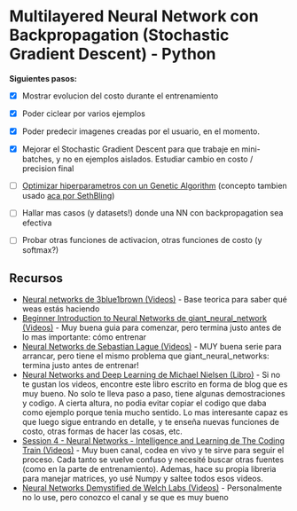 # Multilayered Neural Network con Backpropagation (Stochastic Gradient Descent) - Python

**Siguientes pasos:**
- [x] Mostrar evolucion del costo durante el entrenamiento
- [x] Poder ciclear por varios ejemplos
- [x] Poder predecir imagenes creadas por el usuario, en el momento.
- [x] Mejorar el Stochastic Gradient Descent para que trabaje en mini-batches, y no en ejemplos aislados. Estudiar cambio en costo / precision final
- [ ] [Optimizar hiperparametros con un Genetic Algorithm](https://towardsdatascience.com/gas-and-nns-6a41f1e8146d) (concepto tambien usado [aca por SethBling](https://www.youtube.com/watch?v=qv6UVOQ0F44))
- [ ] Hallar mas casos (y datasets!) donde una NN con backpropagation sea efectiva
- [ ] Probar otras funciones de activacion, otras funciones de costo (y softmax?)


## Recursos

* [Neural networks de 3blue1brown (Videos)](https://www.youtube.com/playlist?list=PLZHQObOWTQDNU6R1_67000Dx_ZCJB-3pi) - Base teorica para saber qué weas estás haciendo
* [Beginner Introduction to Neural Networks de giant_neural_network (Videos)](https://www.youtube.com/playlist?list=PLxt59R_fWVzT9bDxA76AHm3ig0Gg9S3So) - Muy buena guia para comenzar, pero termina justo antes de lo mas importante: cómo entrenar
* [Neural Networks de Sebastian Lague (Videos)](https://www.youtube.com/playlist?list=PLFt_AvWsXl0frsCrmv4fKfZ2OQIwoUuYO) - MUY buena serie para arrancar, pero tiene el mismo problema que giant_neural_networks: termina justo antes de entrenar!
* [Neural Networks and Deep Learning de Michael Nielsen (Libro)](http://neuralnetworksanddeeplearning.com/) - Si no te gustan los videos, encontre este libro escrito en forma de blog que es muy bueno. No solo te lleva paso a paso, tiene algunas demostraciones y codigo. A cierta altura, no podia evitar copiar el codigo que daba como ejemplo porque tenia mucho sentido. Lo mas interesante capaz es que luego sigue entrando en detalle, y te enseña nuevas funciones de costo, otras formas de hacer las cosas, etc.
* [Session 4 - Neural Networks - Intelligence and Learning de The Coding Train (Videos)](https://www.youtube.com/playlist?list=PLRqwX-V7Uu6Y7MdSCaIfsxc561QI0U0Tb) - Muy buen canal, codea en vivo y te sirve para seguir el proceso. Cada tanto se vuelve confuso y necesité buscar otras fuentes (como en la parte de entrenamiento). Ademas, hace su propia libreria para manejar matrices, yo usé Numpy y saltee todos esos videos.
* [Neural Networks Demystified de Welch Labs (Videos)](https://www.youtube.com/playlist?list=PLiaHhY2iBX9hdHaRr6b7XevZtgZRa1PoU) - Personalmente no lo use, pero conozco el canal y se que es muy bueno

